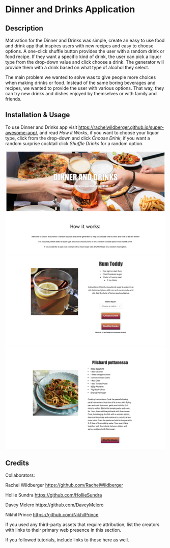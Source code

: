 # Dinner and Drinks Application

## Description

Motivation for the Dinner and Drinks was simple, create an easy to use food and drink app that inspires users with new recipes and easy to choose options. A one-click shuffle button provides the user with a random drink or food recipe. If they want a specific kind of drink, the user can pick a liquor type from the drop-down value and click choose a drink. The generator will provide them with a drink based on what type of alcohol they select.

The main problem we wanted to solve was to give people more choices when making drinks or food. Instead of the same boring beverages and recipes, we wanted to provide the user with various options. That way, they can try new drinks and dishes enjoyed by themselves or with family and friends.



## Installation & Usage

To use Dinner and Drinks app visit https://rachelwildberger.github.io/super-awesome-app/, and read <em>How it Works</em>, if you want to choose your liquor type, click from the drop-down and click <em>Choose Drink</em>, if you want a random surprise cocktail click <em>Shuffle Drinks</em> for a random option.   


![Dinner and Drinks Application](assets/images/dinneranddrinks-application.png)
![Cocktail Recipe](assets/images/drink-recipe.png)
![Meal Recipe](assets/images/meal-recipe.png)

## Credits

Collaborators:

Rachel Wildberger 
https://github.com/RachelWildberger

Hollie Sundra 
https://github.com/HollieSundra

Davey Melero
https://github.com/DaveyMelero

Nikhil Prince
https://github.com/NikhilPrince


If you used any third-party assets that require attribution, list the creators with links to their primary web presence in this section.

If you followed tutorials, include links to those here as well.

